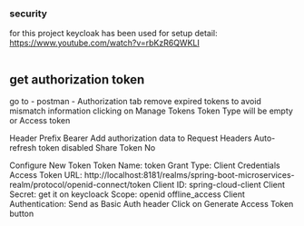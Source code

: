 ### security
for this project keycloak has been used
for setup detail: https://www.youtube.com/watch?v=rbKzR6QWKLI
```docker run -p 8181:8080 -e KEYCLOAK_ADMIN=admin -e KEYCLOAK_ADMIN_PASSWORD=admin quay.io/keycloak/keycloak:23.0.6 start-dev
```

## get authorization token
go to - postman - Authorization tab
remove expired tokens to avoid mismatch information clicking on Manage Tokens
Token Type will be empty or Access token

Header Prefix Bearer
Add authorization data to Request Headers
Auto-refresh token disabled
Share Token No

Configure New Token
Token Name: token
Grant Type: Client Credentials
Access Token URL: http://localhost:8181/realms/spring-boot-microservices-realm/protocol/openid-connect/token
Client ID: spring-cloud-client
Client Secret: get it on keycloack
Scope: openid offline_access
Client Authentication: Send as Basic Auth header
Click on Generate Access Token button